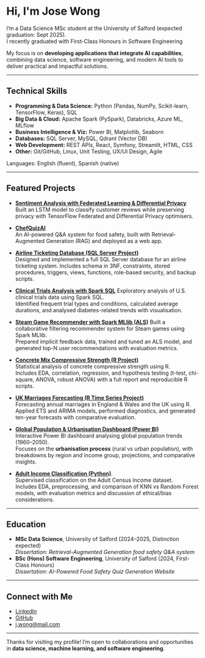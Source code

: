 <!--
**JoseWongg/JoseWongg** is a ✨ _special_ ✨ repository because its `README.md` (this file) appears on your GitHub profile.

Here are some ideas to get you started:

- 🔭 I’m currently working on ...
- 🌱 I’m currently learning ...
- 👯 I’m looking to collaborate on ...
- 🤔 I’m looking for help with ...
- 💬 Ask me about ...
- 📫 How to reach me: ...
- 😄 Pronouns: ...
- ⚡ Fun fact: ...
-->
# Hi, I'm Jose Wong  

I’m a Data Science MSc student at the University of Salford (expected graduation: Sept 2025).  
I recently graduated with First-Class Honours in Software Engineering

My focus is on **developing applications that integrate AI capabilities**, combining data science, software engineering, and modern AI tools to deliver practical and impactful solutions.

---

## Technical Skills

- **Programming & Data Science:** Python (Pandas, NumPy, Scikit-learn, TensorFlow, Keras), SQL  
- **Big Data & Cloud:** Apache Spark (PySpark), Databricks, Azure ML, MLflow  
- **Business Intelligence & Viz:** Power BI, Matplotlib, Seaborn  
- **Databases:** SQL Server, MySQL, Qdrant (Vector DB)  
- **Web Development:** REST APIs, React, Symfony, Streamlit, HTML, CSS  
- **Other:** Git/GitHub, Linux, Unit Testing, UX/UI Design, Agile  

Languages: English (fluent), Spanish (native)  

---

## Featured Projects  

- [**Sentiment Analysis with Federated Learning & Differential Privacy**](https://github.com/JoseWongg/AI_Privacy)  
  Built an LSTM model to classify customer reviews while preserving privacy with TensorFlow Federated and Differential Privacy optimisers.  

- [**ChefQuizAI**](https://github.com/JoseWongg/ChefQuizAI)  
  An AI-powered Q&A system for food safety, built with Retrieval-Augmented Generation (RAG) and deployed as a web app.  

- [**Airline Ticketing Database (SQL Server Project)**](https://github.com/JoseWongg/airline-ticketing-db)  
  Designed and implemented a full SQL Server database for an airline ticketing system. Includes schema in 3NF, constraints, stored procedures, triggers, views, functions, role-based security, and backup scripts.

- [**Clinical Trials Analysis with Spark SQL**](https://github.com/JoseWongg/clinical-trials-spark-sql)
  Exploratory analysis of U.S. clinical trials data using Spark SQL.  
  Identified frequent trial types and conditions, calculated average durations, and analysed diabetes-related trends with visualisation.  

- [**Steam Game Recommender with Spark MLlib (ALS)**](https://github.com/JoseWongg/steam-recommender-als) 
  Built a collaborative filtering recommender system for Steam games using Spark MLlib.  
  Prepared implicit feedback data, trained and tuned an ALS model, and generated top-N user recommendations with evaluation metrics.
  
- [**Concrete Mix Compressive Strength (R Project)**](https://github.com/JoseWongg/concrete-strength-r)  
  Statistical analysis of concrete compressive strength using R.  
  Includes EDA, correlation, regression, and hypothesis testing (t-test, chi-square, ANOVA, robust ANOVA) with a full report and reproducible R scripts.

- [**UK Marriages Forecasting (R Time Series Project)**](https://github.com/JoseWongg/uk-marriages-timeseries)  
  Forecasting annual marriages in England & Wales and the UK using R.  
  Applied ETS and ARIMA models, performed diagnostics, and generated ten-year forecasts with comparative evaluation.

- [**Global Population & Urbanisation Dashboard (Power BI)**](https://github.com/JoseWongg/global-population-dashboard)  
  Interactive Power BI dashboard analysing global population trends (1960–2050).  
  Focuses on the **urbanisation process** (rural vs urban population), with breakdowns by region and income group, projections, and comparative insights.
  
- [**Adult Income Classification (Python)**](https://github.com/JoseWongg/adult-income-classification).  
  Supervised classification on the Adult Census Income dataset.  
  Includes EDA, preprocessing, and comparison of KNN vs Random Forest models, with evaluation metrics and discussion of ethical/bias considerations.  
---

## Education  

- **MSc Data Science**, University of Salford (2024–2025, Distinction expected)  
  *Dissertation: Retrieval-Augmented Generation food safety Q&A system*  
- **BSc (Hons) Software Engineering**, University of Salford (2024, First-Class Honours)  
  *Dissertation: AI-Powered Food Safety Quiz Generation Website*  
---

## Connect with Me  

- [LinkedIn](https://www.linkedin.com/in/jose-wongg)  
- [GitHub](https://github.com/JoseWongg)  
- j.wong@mail.com  

---

Thanks for visiting my profile! I’m open to collaborations and opportunities in **data science, machine learning, and software engineering**.
